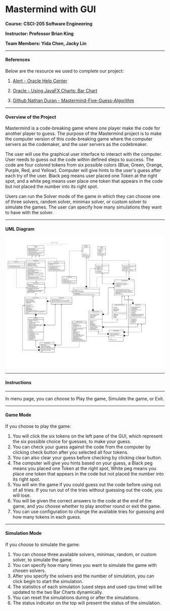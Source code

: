 # Mastermind with GUI
#### 
**Course: CSCI-205 Software Engineering**

**Instructor: Professor Brian King**

**Team Members: Yida Chen, Jacky Lin**
****
#### References
Below are the resource we used to complete our project:

1. <a href="https://docs.oracle.com/javase/8/javafx/api/javafx/scene/control/Alert.html">Alert - Oracle Help Center</a>

2. <a href="https://docs.oracle.com/javafx/2/charts/bar-chart.htm">Oracle - Using JavaFX Charts: Bar Chart</a>

3. <a href="https://github.com/nattydredd/Mastermind-Five-Guess-Algorithm">Github Nathan Duran - Mastermind-Five-Guess-Algorithm</a>

****
#### Overview of the Project
Mastermind is a code-breaking game where one player make the code for another player to guess.
The purpose of the Mastermind project is to make the computer version of this code-breaking game
where the computer servers as the codemaker, and the user servers as the codebreaker. 

The user will use the graphical user interface to interact with the computer. User needs to guess
out the code within defined steps to success. The code are four colored tokens from six possible
colors (Blue, Green, Orange, Purple, Red, and Yellow). Computer will give hints to the user's guess 
after each try of the user. Black peg means user placed one Token at the right spot, and a white peg means
user place one token that appears in the code but not placed the number into its right spot.

Users can run the Solver mode of the game in which they can choose one of three solvers, random solver,
minimax solver, or custom solver to simulate the games. The user can specify how many simulations they
want to have with the solver.
****
#### UML Diagram
![Image of UML Diagram](HW2_UML.png)
****
#### Instructions
****
In menu page, you can choose to Play the game, Simulate the game, or Exit.
****
#### Game Mode
If you choose to play the game:

1. You will click the six tokens on the left pane of the GUI, which represent the six
possible choice for guesses, to make your guess.
2. You can check your guess against the code from the computer by clicking check button after
you selected all four tokens.
3. You can also clear your guess before checking by clicking clear button.
4. The computer will give you hints based on your guess, a Black peg means you placed one Token 
at the right spot, White peg means you place one token that appears in the code but not placed the 
number into its right spot. 
5. You will win the game if you could guess out the code before using out of all tries. If you run
out of the tries without guessing out the code, you will lose.
6. You will be given the correct answers to the code at the end of the game, and you choose whether
to play another round or exit the game.
7. You can use configuration to change the available tries for guessing and how many tokens in each 
guess. 
****
#### Simulation Mode
If you choose to simulate the game:
1. You can choose three available solvers, minimax, random, or custom solver, to simulate the game.
2. You can specify how many times you want to simulate the game with chosen solvers.
3. After you specify the solvers and the number of simulation, you can click begin to start
the simulation.
4. The statistics of each simulation (used steps and used cpu time) will be updated to the
two Bar Charts dynamically.
5. You can reset the simulations during or after the simulations.
6. The status indicator on the top will present the status of the simulation.

